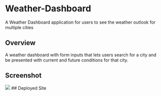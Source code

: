 # Weather-Dashboard
A Weather Dashboard application for users to see the weather outlook for multiple cities

## Overview
A weather dashboard with form inputs that lets users search for a city and be presented with current and future conditions for that city.

## Screenshot
<div text-align="center">
<img src="./assets/images/Weather_Dashboard.png">
## Deployed Site
